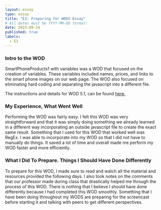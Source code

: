 ```yaml
---
layout: essay
type: essay
title: "E3: Preparing for WODS Essay"
# All dates must be YYYY-MM-DD format!
date: 2023-09-24
published: true
labels:
  - E3
---
```


### Intro to the WOD

SmartPhoneProducts1 with variables was a WOD that focused on the creation of variables. These variables included names, prices, and links to the smart phone images on our web page. The WOD also focused on eliminating hard coding and separating the javascript into a different file.

The instructions and details for WOD 5.1, can be found [here.](https://dport96.github.io/ITM352/morea/050.variables_data_types/experience-SmartPhoneProducts1_variables.html)

### My Experience, What Went Well

Performing the WOD was fairly easy. I felt this WOD was very straightforward and that it was simply doing something we already learned in a different way incorporating an outside javascript file to create the exact same result. Something that I used for this WOD that worked well was RegEx. I was able to incorporate into my WOD so that I did not have to manually do things. It saved a lot of time and overall made me perform my WOD faster and more efficiently. 

### What I Did To Prepare. Things I Should Have Done Differently

To prepare for this WOD, I made sure to read and watch all the material and resources provided the following days. I also took notes on the comments that our professor made during class that drastically helped me through the process of this WOD. There is nothing that I believe I should have done differently because I had completed this WOD smoothly. Something that I have been doing throughout my WODS are preparing for the screencast before starting it and talking with peers to get different perspectives.
